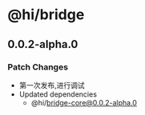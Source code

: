 # @hi/bridge

## 0.0.2-alpha.0

### Patch Changes

- 第一次发布,进行调试
- Updated dependencies
  - @hi/bridge-core@0.0.2-alpha.0
